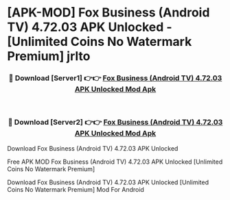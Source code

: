 # [APK-MOD] Fox Business (Android TV) 4.72.03 APK Unlocked - [Unlimited Coins No Watermark Premium] jrlto



<div align="center">
<h3>🔴 Download [Server1] 👉👉 <a href="https://momento.my/?title=Fox_Business_(Android_TV)_4.72.03_APK_Unlocked">Fox Business (Android TV) 4.72.03 APK Unlocked Mod Apk</a></h3><br>

<h3>🔴 Download [Server2] 👉👉 <a href="https://momento.my/?title=Fox_Business_(Android_TV)_4.72.03_APK_Unlocked">Fox Business (Android TV) 4.72.03 APK Unlocked Mod Apk</a></h3>
</div>



Download Fox Business (Android TV) 4.72.03 APK Unlocked 

Free APK MOD Fox Business (Android TV) 4.72.03 APK Unlocked [Unlimited Coins No Watermark Premium]

Download Fox Business (Android TV) 4.72.03 APK Unlocked [Unlimited Coins No Watermark Premium] Mod For Android
